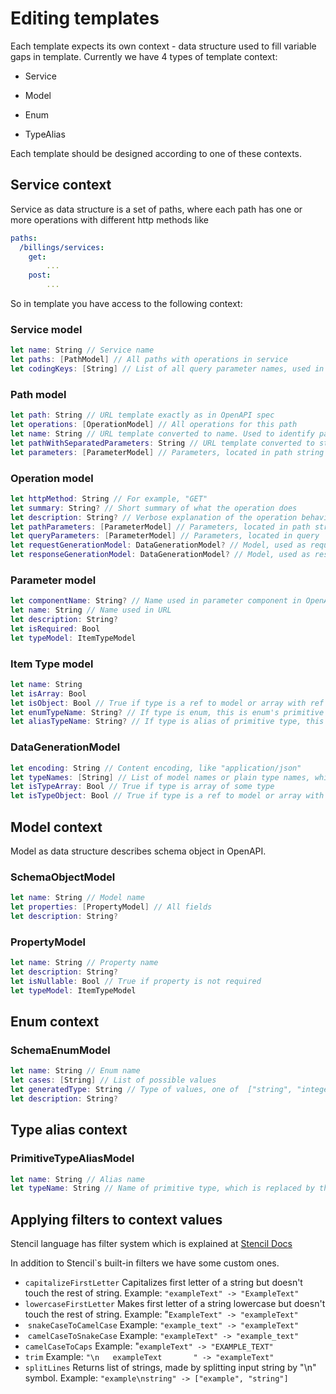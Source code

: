 # Editing templates

Each template expects its own context - data structure used to fill variable gaps in template. Currently we have 4 types of template context:

- Service

- Model

- Enum

- TypeAlias

Each template should be designed according to one of these contexts.

## Service context

Service as data structure is a set of paths, where each path has one or more operations with different http methods like

```yaml
paths:
  /billings/services:       
    get:
    	...
    post:
    	...
```

So in template you have access to the following context:

### Service model

```swift
let name: String // Service name
let paths: [PathModel] // All paths with operations in service
let codingKeys: [String] // List of all query parameter names, used in whole service.
```

### Path model

```swift
let path: String // URL template exactly as in OpenAPI spec
let operations: [OperationModel] // All operations for this path
let name: String // URL template converted to name. Used to identify path.
let pathWithSeparatedParameters: String // URL template converted to string and parameters (if they exist) separated by `+` by each side
let parameters: [ParameterModel] // Parameters, located in path string
```

### Operation model

```swift
let httpMethod: String // For example, "GET"
let summary: String? // Short summary of what the operation does
let description: String? // Verbose explanation of the operation behavior
let pathParameters: [ParameterModel] // Parameters, located in path string
let queryParameters: [ParameterModel] // Parameters, located in query
let requestGenerationModel: DataGenerationModel? // Model, used as request body
let responseGenerationModel: DataGenerationModel? // Model, used as response body
```

### Parameter model

```swift
let componentName: String? // Name used in parameter component in OpenAPI
let name: String // Name used in URL     
let description: String?
let isRequired: Bool
let typeModel: ItemTypeModel
```

### Item Type model

```swift
let name: String
let isArray: Bool
let isObject: Bool // True if type is a ref to model or array with ref to model
let enumTypeName: String? // If type is enum, this is enum's primitive type name
let aliasTypeName: String? // If type is alias of primitive type, this is the real primitive type name
```



### DataGenerationModel

```swift
let encoding: String // Content encoding, like "application/json"
let typeNames: [String] // List of model names or plain type names, which can be in content body. Has multiple elements only in case of 'oneOf' group in content body description
let isTypeArray: Bool // True if type is array of some type
let isTypeObject: Bool // True if type is a ref to model or array with ref to model 
```



## Model context

Model as data structure describes schema object in OpenAPI.

### SchemaObjectModel

```swift
let name: String // Model name
let properties: [PropertyModel] // All fields
let description: String?
```

### PropertyModel

```swift
let name: String // Property name
let description: String?
let isNullable: Bool // True if property is not required
let typeModel: ItemTypeModel
```



## Enum context

### SchemaEnumModel

```swift
let name: String // Enum name
let cases: [String] // List of possible values
let generatedType: String // Type of values, one of  ["string", "integer", "number"]
let description: String?
```



## Type alias context

### PrimitiveTypeAliasModel

```swift
let name: String // Alias name
let typeName: String // Name of primitive type, which is replaced by this alias, one of  ["string", "integer", "number", "boolean"]
```



## Applying filters to context values

Stencil language has filter system which is explained at [Stencil Docs](https://stencil.fuller.li/en/latest/builtins.html#built-in-filters)

In addition to Stencil`s built-in filters we have some custom ones.

- `capitalizeFirstLetter` Capitalizes first letter of a string but doesn't touch the rest of string. Example: `"exampleText" -> "ExampleText"`
- `lowercaseFirstLetter` Makes first letter of a string lowercase but doesn't touch the rest of string. Example: "`ExampleText" -> "exampleText"`
-  `snakeCaseToCamelCase` Example: `"example_text" -> "exampleText"`
-  `camelCaseToSnakeCase` Example: `"exampleText" -> "example_text"`
- `camelCaseToCaps` Example: "`exampleText" -> "EXAMPLE_TEXT"`
- `trim` Example: `"\n   exampleText       " -> "exampleText" `
- `splitLines` Returns list of strings, made by splitting input string by "\n" symbol. Example: `"example\nstring" -> ["example", "string"]`